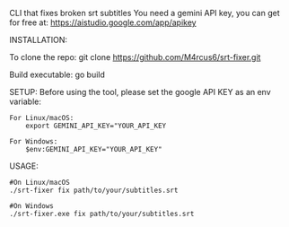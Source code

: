 CLI that fixes broken srt subtitles
	You need a gemini API key, you can get for free at: https://aistudio.google.com/app/apikey 

INSTALLATION:

To clone the repo:
    git clone https://github.com/M4rcus6/srt-fixer.git

Build executable: 
    go build


SETUP:
	Before using the tool, please set the google API KEY as an env variable:

	For Linux/macOS:
		export GEMINI_API_KEY="YOUR_API_KEY

	For Windows:
		$env:GEMINI_API_KEY="YOUR_API_KEY"

USAGE:

    #On Linux/macOS
    ./srt-fixer fix path/to/your/subtitles.srt

    #On Windows
    ./srt-fixer.exe fix path/to/your/subtitles.srt

    